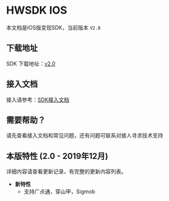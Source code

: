 # HWSDK IOS 

本文档是IOS版变现SDK，当前版本 `V2.0`

## 下载地址

SDK 下载地址：[v2.0](https://github.com/artwl/hwsdk_ios/releases/tag/V2.0)

## 接入文档

接入请参考：[SDK接入文档](https://github.com/artwl/hwsdk_ios/wiki/SDK%E6%8E%A5%E5%85%A5%E6%96%87%E6%A1%A3)

## 需要帮助？

请先查看接入文档和常见问题，还有问题可联系对接人寻求技术支持

## 本版特性 (2.0 - 2019年12月)

详细内容请查看更新记录，有完整的更新内容列表。

- **新特性**
  - 支持广点通，穿山甲，Sigmob
